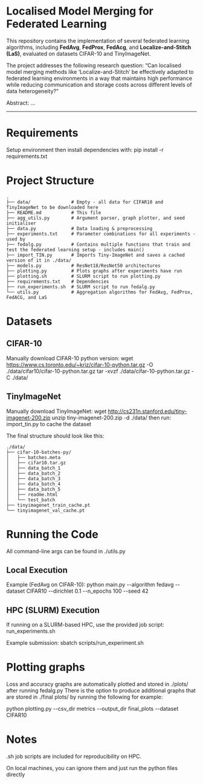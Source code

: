 # Localised Model Merging for Federated Learning

This repository contains the implementation of several federated learning algorithms, including **FedAvg**, **FedProx**, **FedAcg**, and **Localize-and-Stitch (LaS)**, evaluated on datasets CIFAR-10 and TinyImageNet.  

The project addresses the following research question:
“Can localised model merging methods like ‘Localize-and-Stitch’ be effectively adapted to federated learning environments in a way that maintains high performance while reducing communication and storage costs across different levels of data heterogeneity?”

Abstract:
...

---

# Requirements

Setup environment then install dependencies with:
pip install -r requirements.txt

# Project Structure
```
.
├── data/               # Empty - all data for CIFAR10 and TinyImageNet to be downloaded here
├── README.md           # This file
├── agg_utils.py        # Argument parser, graph plotter, and seed initialiser
├── data.py             # Data loading & preprocessing
├── experiments.txt     # Parameter combinations for all experiments - used by 
├── fedalg.py           # Contains multiple functions that train and test the federated learning setup - includes main()
├── import_TIN.py       # Imports Tiny-ImageNet and saves a cached version of it in ./data/
├── models.py           # ResNet18/ResNet50 architectures
├── plotting.py         # Plots graphs after experiments have run
├── plotting.sh         # SLURM script to run plotting.py
├── requirements.txt    # Dependencies
├── run_experiments.sh  # SLURM script to run fedalg.py
└── utils.py            # Aggregation algorithms for FedAvg, FedProx, FedACG, and LaS
```

# Datasets
## CIFAR-10
Manually download CIFAR-10 python version:
wget https://www.cs.toronto.edu/~kriz/cifar-10-python.tar.gz -O ./data/cifar10/cifar-10-python.tar.gz
tar -xvzf ./data/cifar-10-python.tar.gz -C ./data/

## TinyImageNet
Manually download TinyImageNet:
wget http://cs231n.stanford.edu/tiny-imagenet-200.zip
unzip tiny-imagenet-200.zip -d ./data/
then run: import_tin.py to cache the dataset

The final structure should look like this:
```
./data/
├── cifar-10-batches-py/
│   ├── batches.meta
│   ├── cifar10.tar.gz
│   ├── data_batch_1
│   ├── data_batch_2
│   ├── data_batch_3
│   ├── data_batch_4
│   ├── data_batch_5
│   ├── readme.html
│   └── test_batch
├── tinyimagenet_train_cache.pt
└── tinyimagenet_val_cache.pt
```

# Running the Code
All command-line args can be found in ./utils.py

##  Local Execution
Example (FedAvg on CIFAR-10):
python main.py --algorithm fedavg --dataset CIFAR10 --dirichlet 0.1 --n_epochs 100 --seed 42

## HPC (SLURM) Execution
If running on a SLURM-based HPC, use the provided job script: run_experiments.sh

Example submission:
sbatch scripts/run_experiment.sh

# Plotting graphs
Loss and accuracy graphs are automatically plotted and stored in ./plots/ after running fedalg.py
There is the option to produce additional graphs that are stored in ./final plots/ by running the following for example:

python plotting.py --csv_dir metrics --output_dir final_plots --dataset CIFAR10

# Notes

.sh job scripts are included for reproducibility on HPC.

On local machines, you can ignore them and just run the python files directly
